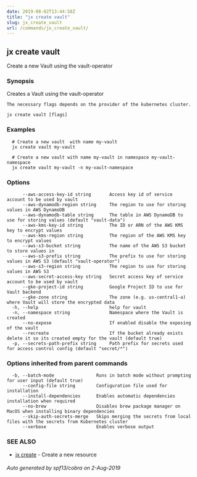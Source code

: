 ```yaml
---
date: 2019-08-02T13:44:58Z
title: "jx create vault"
slug: jx_create_vault
url: /commands/jx_create_vault/
---
```

## jx create vault

Create a new Vault using the vault-operator

### Synopsis

Creates a Vault using the vault-operator 

    The necessary flags depends on the provider of the kubernetes cluster.

```
jx create vault [flags]
```

### Examples

```
  # Create a new vault  with name my-vault
  jx create vault my-vault
  
  # Create a new vault with name my-vault in namespace my-vault-namespace
  jx create vault my-vault -n my-vault-namespace
```

### Options

```
      --aws-access-key-id string       Access key id of service account to be used by vault
      --aws-dynamodb-region string     The region to use for storing values in AWS DynamoDB
      --aws-dynamodb-table string      The table in AWS DynamoDB to use for storing values (default "vault-data")
      --aws-kms-key-id string          The ID or ARN of the AWS KMS key to encrypt values
      --aws-kms-region string          The region of the AWS KMS key to encrypt values
      --aws-s3-bucket string           The name of the AWS S3 bucket to store values in
      --aws-s3-prefix string           The prefix to use for storing values in AWS S3 (default "vault-operator")
      --aws-s3-region string           The region to use for storing values in AWS S3
      --aws-secret-access-key string   Secret access key of service account to be used by vault
      --gke-project-id string          Google Project ID to use for Vault backend
      --gke-zone string                The zone (e.g. us-central1-a) where Vault will store the encrypted data
  -h, --help                           help for vault
  -n, --namespace string               Namespace where the Vault is created
      --no-expose                      If enabled disable the exposing of the vault
      --recreate                       If the bucket already exists delete it so its created empty for the vault (default true)
  -p, --secrets-path-prefix string     Path prefix for secrets used for access control config (default "secret/*")
```

### Options inherited from parent commands

```
  -b, --batch-mode                Runs in batch mode without prompting for user input (default true)
      --config-file string        Configuration file used for installation
      --install-dependencies      Enables automatic dependencies installation when required
      --no-brew                   Disables brew package manager on MacOS when installing binary dependencies
      --skip-auth-secrets-merge   Skips merging the secrets from local files with the secrets from Kubernetes cluster
      --verbose                   Enables verbose output
```

### SEE ALSO

* [jx create](/commands/jx_create/)	 - Create a new resource

###### Auto generated by spf13/cobra on 2-Aug-2019
